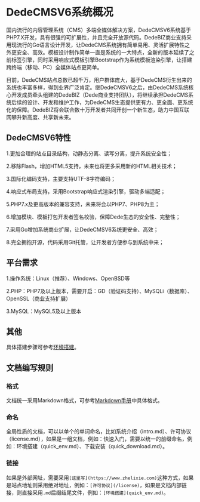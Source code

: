 # DedeCMSV6系统概况
国内流行的内容管理系统（CMS）多端全媒体解决方案，DedeCMSV6系统基于PHP7.X开发，具有很强的可扩展性，并且完全开放源代码。DedeBIZ商业支持采用现流行的Go语言设计开发，让DedeCMS系统拥有简单易用、灵活扩展特性之外更安全、高效。模板设计制作简单一直是系统的一大特点，全新的版本延续了之前标签引擎，同时采用响应式模板引擎Bootstrap作为系统模板渲染引擎，让搭建跨终端（移动、PC）全媒体站点更简单。

目前，DedeCMS站点总数已超千万，用户群体庞大，基于DedeCMS衍生出来的系统也丰富多样，得到业界广泛肯定。继DedeCMSV6之后，由DedeCMS系统核心开发成员牵头组建的DedeBIZ（Dede商业支持团队），将继续承担DedeCMS系统后续的设计、开发和维护工作，为DedeCMS生态提供更有力、更全面、更系统化的保障。DedeBIZ将会联合数十万开发者共同开创一个新生态，助力中国互联网攀升新高度、共享新未来。

## DedeCMSV6特性
1.更加合理的站点目录结构，动静态分离、读写分离，提升系统安全性；

2.移除Flash，增加HTML5支持，未来也将更多采用新的HTML相关技术；

3.国际化编码支持，主要支持UTF-8字符编码；

4.响应式布局支持，采用Bootstrap响应式渲染引擎，驱动多端适配；

5.PHP7.x及更高版本的兼容支持，未来将会以PHP7、PHP8为主；

6.增加模块、模板打包开发者签名校验，保障Dede生态的安全性、完整性；

7.采用Go增加系统商业扩展，让DedeCMSV6系统更安全、高效；

8.完全拥抱开源，代码采用Git托管，让开发者方便参与到系统中来；

## 平台需求
1.操作系统：Linux（推荐）、Windows、OpenBSD等 

2.PHP：PHP7及以上版本，需要开启：GD（验证码支持）、MySQLi（数据库）、OpenSSL（商业支持扩展）

3.MySQL：MySQL5及以上版本 

## 其他
具体搭建步骤可参考[环境搭建](quick_env.md)。 

## 文档编写规则

### 格式
文档统一采用Markdown格式，可参考[Markdown手册](other_markdown.md)中具体格式。

### 命名
全局性质的文档，可以以单个的单词命名，比如系统介绍（intro.md）、许可协议（license.md），如果是一组文档，例如：快速入门，需要以统一的前缀命名，例如：环境搭建（quick_env.md）、下载安装（quick_download.md）。

### 链接
如果是外部网址，需要采用`[这里写](https://www.zhelixie.com)`这种方式，如果是站点地址则采用绝对地址，例如：`[许可协议](/license)`，如果是文档内部链接，则直接采用`.md`后缀结尾文件，例如：`[环境搭建](quick_env.md)`。
